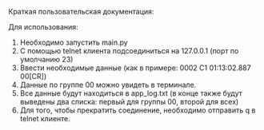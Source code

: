 Краткая пользовательская документация:

Для использования:
1. Необходимо запустить main.py
2. С помощью telnet клиента подсоединиться на 127.0.0.1 (порт по умолчанию 23)
3. Ввести необходимые данные (как в примере: 0002 C1 01:13:02.887 00[CR])
4. Данные по группе 00 можно увидеть в терминале.
5. Все данные будут находиться в app_log.txt (в конце также будут выведены два списка: первый для группы 00, второй для всех)
6. Для того, чтобы прекратить соединение, необходимо отправить q в telnet клиенте.
